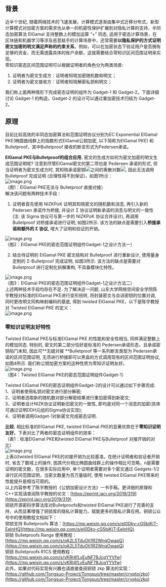 <a name="kyWSa"></a>
## 背景
近半个世纪, 随着网络技术的飞速发展，计算模式逐渐由集中式迁移分布式，新型计算模式对加密方案的需求也从单一的机密性保护扩展到对隐私计算的支持，半同态加密算法 ElGamal 支持整数上的模加运算 “+” 同态, 适用于密态计算场景，在区块链和机器学习等涉及恶意敌手的计算场景中，还常需要**以隐私保护的方式证明密文加密的明文满足声称的约束关系**，例如，可以在加密状态下验证用户是否拥有足够的资金，而无需透露具体的账户余额，这就需要结合零知识区间范围证明来实现。<br />零知识密态区间范围证明可以根据证明者的角色分为两类场景:

1. 证明者为密文生成方：证明者知晓加密随机数和明文；
2. 证明者为密文接收方：证明者知晓解密私钥和明文；

我们称上面两种情形下完成密态证明的组件为 Gadget-1 和 Gadget-2。下面详细讨论 Gadget-1 的构造，Gadget-2 的设计可以通过重加密技术归结为 Gadget-2。
<a name="BmTfs"></a>
## 原理
目前比较高效的半同态加密算法和范围证明协议分别为EC Exponential ElGamal PKE(椭圆曲线群上的指数形式ElGamal公钥加密, 以下简称为ElGamal PKE) 和 Bulletproof，其中Bulletproof 接收的断言形式为Pedersen承诺。

**ElGamal PKE与Bulletproof的组合应用.** 密文的生成方如何为密文加密的明文生成范围证明呢? 注意到尽管ElGamal密文的第二项也是 Pedersen 承诺的形式, 但当证明者为密文生成方时, 其知晓承诺密钥![](https://cdn.nlark.com/yuque/__latex/25bf49115e581d9ceb645eb1809527a2.svg#card=math&code=%28pk%2C%20g%29&id=bEyV0)之间的离散对数![](https://cdn.nlark.com/yuque/__latex/c64a8ddee3348e01e58dd60cfd76abca.svg#card=math&code=sk&id=tVoxC), 因此无法调用 Bulletproof 完成证明 (合理性得不到保证)，如图1所示：<br />![image.png](https://cdn.nlark.com/yuque/0/2024/png/26770235/1704380837999-ec3055f3-e83c-4287-8204-e2878b2edc77.png#averageHue=%23faf9f9&clientId=uaf827862-39dc-4&from=paste&height=145&id=u7675f9d9&originHeight=290&originWidth=1402&originalType=binary&ratio=2&rotation=0&showTitle=false&size=38078&status=done&style=none&taskId=u862f9371-99a8-47a6-a486-5953c2725c6&title=&width=701)<br />（图1：ElGamal PKE无法与 Bulletproof 直接对接）<br />解决该问题有两种技术手段：

1. 证明者首先使用 NIZKPoK 证明其知晓密文的随机数和消息, 再引入新的 Pedersen 承诺作为桥接, 并设计 Σ 协议证明新承诺的消息与明文的一致性 (注: 该 Sigma 协议可与第一步的 NIZKPoK 协议合并设计), 再调用 Bulletproof 对桥接承诺进行证明, 如图2所示. 该方法的缺点是需要引入**桥接承诺和额外的 Σ 协议**, 增大了证明和验证的开销。

![image.png](https://cdn.nlark.com/yuque/0/2024/png/26770235/1704381165915-6035b4b5-5f22-4d4b-810c-214f590e2995.png#averageHue=%23f5f3f1&clientId=uaf827862-39dc-4&from=paste&height=179&id=ua334da78&originHeight=358&originWidth=1420&originalType=binary&ratio=2&rotation=0&showTitle=false&size=56532&status=done&style=none&taskId=ua83f5a24-017e-4e1c-8a03-e32990775f5&title=&width=710)<br />（图2：ElGamal PKE的密态范围证明组件Gadget-1之设计方法一）

2. 结合待证明的 ElGamal PKE 密文结构对 Bulletproof 进行重新设计, 使用量身定制的 Σ-Bulletproof 完成证明, 如图3所示. 该方法的缺点是需要对 Bulletproof 进行定制化拆解重构, 不具备模块化特性。

![image.png](https://cdn.nlark.com/yuque/0/2024/png/26770235/1704381224560-8558f219-9b9b-47db-9da9-bedc1e9758b7.png#averageHue=%23f1ebf3&clientId=uaf827862-39dc-4&from=paste&height=150&id=u7c9b345a&originHeight=300&originWidth=1402&originalType=binary&ratio=2&rotation=0&showTitle=false&size=31739&status=done&style=none&taskId=u765c108b-7cee-4fd7-ac19-9dc34d748aa&title=&width=701)<br />（图3：ElGamal PKE的密态范围证明组件Gadget-1之设计方法二）<br />上述两种技术手段均存在不足. 为了解决这一问题, 山东大学网络空间安全学院陈宇教授对标准的ElGamal PKE进行变形扭转, 将封装密文与会话密钥的位置对调, 同时更改明文同构映射编码的基底, 得到 twisted ElGamal PKE，以下是陈宇教授对 Twisted ElGamal PKE 的定义：<br />![image.png](https://cdn.nlark.com/yuque/0/2024/png/26770235/1704382121599-6d321565-4915-4cfd-81b6-569ac9fb6dd5.png#averageHue=%23e1f0e9&clientId=ud839c85a-96bd-4&from=paste&height=226&id=uf87205ac&originHeight=452&originWidth=1748&originalType=binary&ratio=2&rotation=0&showTitle=false&size=191239&status=done&style=none&taskId=u1b4c538a-67fd-40c9-abf4-e5a4c21f4cb&title=&width=874)
<a name="sxzMz"></a>
### 零知识证明友好特性
Twisted ElGamal PKE与标准ElGamal PKE 的性能和安全性相当, 同样满足整数上的模加同态. 特别的, 密文的第二部分恰好是标准的 Pedersen承诺形态，且承诺密钥陷门未知, 因此可**无缝对接 **Bulletproof 等一系列断言类型为 Pedersen承诺的区间范围证明, 无须进行桥接即可以黑盒的方式调用现有的区间范围证明协议, 如图4所示. 我们称公钥加密方案的这种性质为零知识证明友好。<br />![image.png](https://cdn.nlark.com/yuque/0/2024/png/26770235/1704381801792-d3575948-1684-42aa-b004-eaa352c4f0c6.png#averageHue=%23f9f9f9&clientId=ud839c85a-96bd-4&from=paste&height=220&id=XHsJD&originHeight=440&originWidth=1446&originalType=binary&ratio=2&rotation=0&showTitle=false&size=60594&status=done&style=none&taskId=u717e1632-658e-4089-83d1-f9c04d469ec&title=&width=723)<br />               （图4：Twisted ElGamal PKE的密态范围证明组件Gadget-1）

Twisted ElGamal PKE的密态证明组件Gadget-2的设计可以通过如下步骤完成: <br />1、证明者使用私钥对密文进行部分解密; <br />2、证明者选取新的随机数对部分解密结果进行重加密得到新密文; <br />3、证明者设计NIZK协议证明新旧密文的一致性, 即均是对同一个消息的加密(具体可通过证明DDH元组的Sigma协议实现); <br />4、证明者调用Gadget-1对新密文完成密态证明. 

**比较.** 相比标准的ElGamal PKE, twisted ElGamal PKE的显著优势在于**零知识证明友好**。下表对比了两者的密态证明组件的效率：<br />（表1：标准ElGamal PKE和twisted ElGamal PKE与Bulletproof 对接开销的对比）<br />![image.png](https://cdn.nlark.com/yuque/0/2024/png/26770235/1704383226423-b11446ae-f5a9-44c6-8b3f-21e714061f42.png#averageHue=%23eaeaea&clientId=ud839c85a-96bd-4&from=paste&height=103&id=u7b69368f&originHeight=206&originWidth=1300&originalType=binary&ratio=2&rotation=0&showTitle=false&size=42602&status=done&style=none&taskId=u1b1abe80-0d5e-4f3c-8483-fd8143e14a3&title=&width=650)<br />上表以twisted ElGamal PKE的对接开销为比较基准。在统计证明者和验证者开销时, 省去了数域上的操作, 因其代价相比椭圆曲线群上的操作相比可忽略，n是需要证明的密文数，在很多实际应用中, 单个证明者需要对多个密文通过 Gadgets-1/2 进行区间范围证明，当密文数量为百万量级时, 使用 twisted ElGamal PKE带来的性能提升是相当可观的。<br />以上内容参考了陈宇教授的《公钥加密设计方法》一书手稿。更详细的原理和C++实现请查阅陈宇教授的论文：[https://eprint.iacr.org/2019/319](https://eprint.iacr.org/2019/319)<br />铜锁开源密码学算法库对Bulletproofs和twisted ElGamal PKE进行了完善的支持，从而显著增强了铜锁库的隐私计算能力、赋能更多的隐私计算应用。铜锁公众号中的使用教程文档如下：<br />铜锁支持 Bulletproofs 算法：[https://mp.weixin.qq.com/s/eI0Dky-cG5biKjT-EelnHQ](https://mp.weixin.qq.com/s/eI0Dky-cG5biKjT-EelnHQ)<br />铜锁 Bulletproofs Range 使用教程：[https://mp.weixin.qq.com/s/oA2L5TduOti1R2WnqOwapQ](https://mp.weixin.qq.com/s/oA2L5TduOti1R2WnqOwapQ) <br />铜锁 Bulletproofs R1CS 使用教程：[https://mp.weixin.qq.com/s/vKRl4fLyEuNF78JcqYYVfw](https://mp.weixin.qq.com/s/vKRl4fLyEuNF78JcqYYVfw) <br />此外，如果对代码实现有兴趣也请直接查阅铜锁 zkp 算法的实现：[https://github.com/Tongsuo-Project/Tongsuo/tree/master/crypto/zkp](https://github.com/Tongsuo-Project/Tongsuo/tree/master/crypto/zkp)

